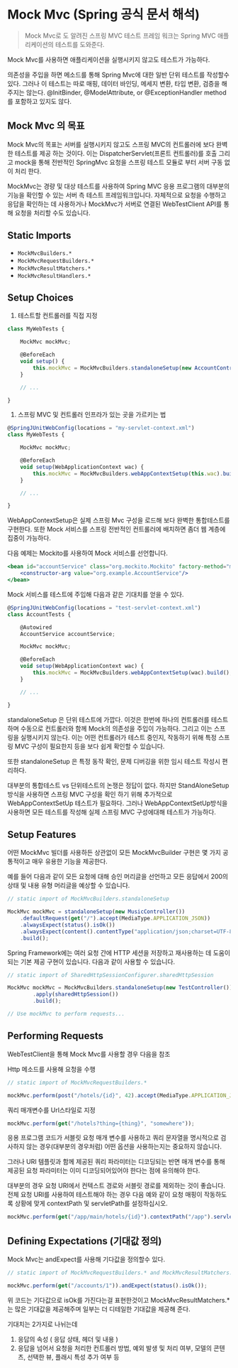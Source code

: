 
# Mock Mvc (Spring  공식  문서 해석)

> Mock Mvc로 도 알려진 스프링 MVC 테스트 프레임 워크는 Spring MVC 애플리케이션의 테스트를 도와준다.

Mock Mvc를 사용하면 애플리케이션을 실행시키지 않고도 테스트가 가능하다. 

의존성을 주입을 하면 메소드를 통해 Spring Mvc에 대한 일반 단위 테스트를 작성할수 있다. 그러나 이 테스트는 따로 매핑, 데이터 바인딩, 메세지 변환, 타입 변환, 검증을 해주지는 않는다.  @InitBinder, @ModelAttribute, or @ExceptionHandler method를 포함하고 있지도 않다.

## Mock Mvc 의 목표

Mock Mvc의 목표는 서버를 실행시키지 않고도 스프링 MVC의 컨트롤러에 보다 완벽한 테스트를 제공 하는 것이다. 이는 DispatcherServlet(프론트 컨트롤러)를 호출 그리고 mock을 통해 전반적인 SpringMvc 요청을 스프링 테스트 모듈로 부터 서버 구동 없이 처리 한다.

MockMvc는 경량 및 대상 테스트를 사용하여 Spring MVC 응용 프로그램의 대부분의 기능을 확인할 수 있는 서버 측 테스트 프레임워크입니다. 자체적으로 요청을 수행하고 응답을 확인하는 데 사용하거나 MockMvc가 서버로 연결된 WebTestClient API를 통해 요청을 처리할 수도 있습니다.

## Static Imports

- `MockMvcBuilders.*`
- `MockMvcRequestBuilders.*`
- `MockMvcResultMatchers.*`
- `MockMvcResultHandlers.*`

## Setup Choices

1. 테스트할 컨트롤러를 직접 지정

```jsx
class MyWebTests {

    MockMvc mockMvc;

    @BeforeEach
    void setup() {
        this.mockMvc = MockMvcBuilders.standaloneSetup(new AccountController()).build();
    }

    // ...

}
```

1. 스프링 MVC 및 컨트롤러 인프라가 있는 곳을 가르키는 법

```jsx
@SpringJUnitWebConfig(locations = "my-servlet-context.xml")
class MyWebTests {

    MockMvc mockMvc;

    @BeforeEach
    void setup(WebApplicationContext wac) {
        this.mockMvc = MockMvcBuilders.webAppContextSetup(this.wac).build();
    }

    // ...

}
```

WebAppContextSetup은 실제 스프링 Mvc 구성을 로드해 보다 완벽한 통합테스트를 구현한다. 또한 Mock 서비스를 스프링 전반적인 컨트롤러에 배치하면 좀더 웹 계층에 집중이 가능하다.

다음 예제는 Mockito를 사용하여 Mock 서비스를 선언합니다.

```jsx
<bean id="accountService" class="org.mockito.Mockito" factory-method="mock">
    <constructor-arg value="org.example.AccountService"/>
</bean>
```

Mock 서비스를 테스트에 주입해 다음과 같은 기대치를 얻을 수 있다.

```jsx
@SpringJUnitWebConfig(locations = "test-servlet-context.xml")
class AccountTests {

    @Autowired
    AccountService accountService;

    MockMvc mockMvc;

    @BeforeEach
    void setup(WebApplicationContext wac) {
        this.mockMvc = MockMvcBuilders.webAppContextSetup(wac).build();
    }

    // ...

}
```

standaloneSetup 은 단위 테스트에 가깝다. 이것은 한번에 하나의 컨트롤러를 테스트 하며 수동으로 컨트롤러와 함께 Mock의 의존성을 주입이 가능하다. 그리고 이는 스프링을 실행시키지 않는다. 이는 어떤 컨트롤러가 테스트 중인지, 작동하기 위해 특정 스프링 MVC 구성이 필요한지 등을 보다 쉽게 확인할 수 있습니다. 

또한 standaloneSetup 은 특정 동작 확인, 문제 디버깅을 위한 임시 테스트 작성시 편리하다.

대부분의 통합테스트 vs 단위테스트의 논쟁은 정답이 없다. 하지만 StandAloneSetup방식을 사용하면 스프링 MVC 구성을 확인 하기 위해 추가적으로 WebAppContextSetUp 테스트가 필요하다. 그러나  WebAppContextSetUp방식을 사용하면 모든 테스트를 작성해 실제 스프링 MVC 구성에대해 테스트가 가능하다.

## Setup Features

어떤 MockMvc 빌더를 사용하든 상관없이 모든 MockMvcBuilder 구현은 몇 가지 공통적이고 매우 유용한 기능을 제공한다.  

예를 들어 다음과 같이 모든 요청에 대해 승인 머리글을 선언하고 모든 응답에서 200의 상태 및 내용 유형 머리글을 예상할 수 있습니다.

```jsx
// static import of MockMvcBuilders.standaloneSetup

MockMvc mockMvc = standaloneSetup(new MusicController())
    .defaultRequest(get("/").accept(MediaType.APPLICATION_JSON))
    .alwaysExpect(status().isOk())
    .alwaysExpect(content().contentType("application/json;charset=UTF-8"))
    .build();
```

Spring Framework에는 여러 요청 간에 HTTP 세션을 저장하고 재사용하는 데 도움이 되는 기본 제공 구현이 있습니다. 다음과 같이 사용할 수 있습니다.

```jsx
// static import of SharedHttpSessionConfigurer.sharedHttpSession

MockMvc mockMvc = MockMvcBuilders.standaloneSetup(new TestController())
        .apply(sharedHttpSession())
        .build();

// Use mockMvc to perform requests...
```

## Performing Requests

WebTestClient을 통해 Mock Mvc를 사용할 경우 다음을 참조

Http 메소드를 사용해 요청을 수행

```jsx
// static import of MockMvcRequestBuilders.*

mockMvc.perform(post("/hotels/{id}", 42).accept(MediaType.APPLICATION_JSON));
```

쿼리 매개변수를 Url스타일로 지정

```jsx
mockMvc.perform(get("/hotels?thing={thing}", "somewhere"));
```

응용 프로그램 코드가 서블릿 요청 매개 변수를 사용하고 쿼리 문자열을 명시적으로 검사하지 않는 경우(대부분의 경우처럼) 어떤 옵션을 사용하는지는 중요하지 않습니다. 

그러나 URI 템플릿과 함께 제공된 쿼리 파라미터는 디코딩되는 반면 매개 변수를 통해 제공된 요청 파라미터는 이미 디코딩되어있어야 한다는 점에 유의해야 한다.

대부분의 경우 요청 URI에서 컨텍스트 경로와 서블릿 경로를 제외하는 것이 좋습니다. 전체 요청 URI를 사용하여 테스트해야 하는 경우 다음 예와 같이 요청 매핑이 작동하도록 상황에 맞게 contextPath 및 servletPath를 설정하십시오.

```jsx
mockMvc.perform(get("/app/main/hotels/{id}").contextPath("/app").servletPath("/main"))
```

## Defining Expectations (기대값 정의)

Mock Mvc는 andExpect를 사용해 기다값을 정의할수 있다.

```jsx
// static import of MockMvcRequestBuilders.* and MockMvcResultMatchers.*

mockMvc.perform(get("/accounts/1")).andExpect(status().isOk());
```

위 코드는 기다값으로 isOk를 가진다는걸 표현한것이고 MockMvcResultMatchers.*는 많은 기대값을 제공해주며 일부는 더 디테일한 기대값을 제공해 준다.

기대치는 2가지로 나뉘는데

1. 응답의 속성 ( 응답 상태, 헤더 및 내용 )
2. 응답을 넘어서 요청을 처리한 컨트롤러 방법, 예외 발생 및 처리 여부, 모델의 콘텐츠, 선택한 뷰, 플래시 특성 추가 여부 등